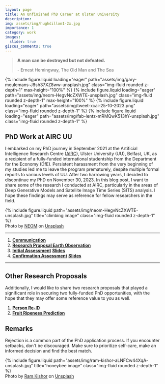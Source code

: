 ```yaml
---
layout: page
title: An Unfinished PhD Career at Ulster University
description: 
img: assets/img/hughdillon1-2x.jpg
importance: 1
category: work
images:
  slider: true
giscus_comments: true
---
```


<blockquote>
    <p><b>A man can be destroyed but not defeated.</b></p>
    <footer>- Ernest Hemingway, The Old Man and The Sea</footer>
</blockquote>

<swiper-container keyboard="true" navigation="true" pagination="true" pagination-clickable="true" pagination-dynamic-bullets="true" rewind="true">
  <swiper-slide>{% include figure.liquid loading="eager" path="assets/img/gary-meulemans-J8sh37XZ8ww-unsplash.jpg" class="img-fluid rounded z-depth-1" max-height="100%" %}</swiper-slide>
  <swiper-slide>{% include figure.liquid loading="eager" path="assets/img/neom-HegvNcZXWTE-unsplash.jpg" class="img-fluid rounded z-depth-1" max-height="100%" %}</swiper-slide>
  <swiper-slide>{% include figure.liquid loading="eager" path="assets/img/tweet-xcai-25-10-2023.png" class="img-fluid rounded z-depth-1" %}</swiper-slide>
  <swiper-slide>{% include figure.liquid loading="eager" path="assets/img/fab-lentz-mRMQwK513hY-unsplash.jpg" class="img-fluid rounded z-depth-1" %}</swiper-slide>
</swiper-container>

## PhD Work at AIRC UU

I embarked on my PhD journey in September 2021 at the Artificial Intelligence Research Centre (<a href="https://www.ulster.ac.uk/research/topic/computer-science/artificial-intelligence">AIRC</a>), Ulster University (UU), Belfast, UK, as a recipient of a fully-funded international studentship from the Department for the Economy (DfE). Persistent harassment from the very beginning of my studies led me to leave the program prematurely, despite multiple formal reports to various levels of UU. After two harrowing years, I decided to discontinue my PhD on November 30, 2023. In this blog post, I want to share some of the research I conducted at AIRC, particularly in the areas of Deep Generative Models and Satellite Image Time Series (SITS) analysis. I hope these findings may serve as reference for fellow researchers in the field.

<div class="row">
    <div class="col-sm mt-3 mt-md-0">
        {% include figure.liquid path="assets/img/neom-HegvNcZXWTE-unsplash.jpg" title="climbing image" class="img-fluid rounded z-depth-1" %}
    </div>
</div>
<div>
    Photo by <a href="https://unsplash.com/@neom?utm_content=creditCopyText&utm_medium=referral&utm_source=unsplash">NEOM</a> on <a href="https://unsplash.com/photos/a-man-climbing-up-the-side-of-a-mountain-HegvNcZXWTE?utm_content=creditCopyText&utm_medium=referral&utm_source=unsplash">Unsplash</a>
</div>

---

<ol>
  <li><a href="/assets/pdf/communication.pdf"><b>Communication</b></a></li>
  <li><a href="/assets/pdf/research_proposal_earth_observation_uu.pdf"><b>Research Proposal Earth Observation</b></a></li>
  <li><a href="/assets/pdf/initial_assessment_uu.pdf"><b>Initial Assessment</b></a> <a href="/assets/pdf/100_day_viva_uu_slides.pdf"><b>Slides</b></a></li>
  <li><a href="/assets/pdf/confirmation_assessment_uu.pdf"><b>Confirmation Assessment</b></a> <a href="/assets/pdf/confirmation_assessment_uu_slides.pdf"><b>Slides</b></a></li>
</ol>

---

## Other Research Proposals

Additionally, I would like to share two research proposals that played a significant role in securing two fully-funded PhD opportunities, with the hope that they may offer some reference value to you as well.

<ol>
  <li><a href="/assets/pdf/research_proposal_person_reid_xcai.pdf"><b>Person Re-ID</b></a></li>
  <li><a href="/assets/pdf/research_proposal_time_series_analysis_xcai.pdf"><b>Fruit Ripeness Prediction</b></a></li>
</ol>

## Remarks

Rejection is a common part of the PhD application process. If you encounter setbacks, don't be discouraged. Make sure to prioritize self-care, make an informed decision and find the best match.

<div class="row">
    <div class="col-sm mt-3 mt-md-0">
        {% include figure.liquid path="assets/img/ram-kishor-aLNFCw44XqA-unsplash.jpg" title="honeybee image" class="img-fluid rounded z-depth-1" %}
    </div>
</div>
<div>
Photo by <a href="https://unsplash.com/@kishor1176?utm_content=creditCopyText&utm_medium=referral&utm_source=unsplash">Ram Kishor</a> on <a href="https://unsplash.com/photos/a-bee-sitting-on-top-of-a-white-flower-aLNFCw44XqA?utm_content=creditCopyText&utm_medium=referral&utm_source=unsplash">Unsplash</a>
</div>
